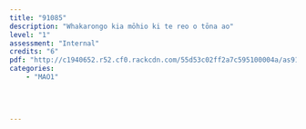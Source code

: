```yaml
---
title: "91085"
description: "Whakarongo kia mōhio ki te reo o tōna ao"
level: "1"
assessment: "Internal"
credits: "6"
pdf: "http://c1940652.r52.cf0.rackcdn.com/55d53c02ff2a7c595100004a/as91085.pdf"
categories:
    - "MAO1"
    
    
    
    
---
```

